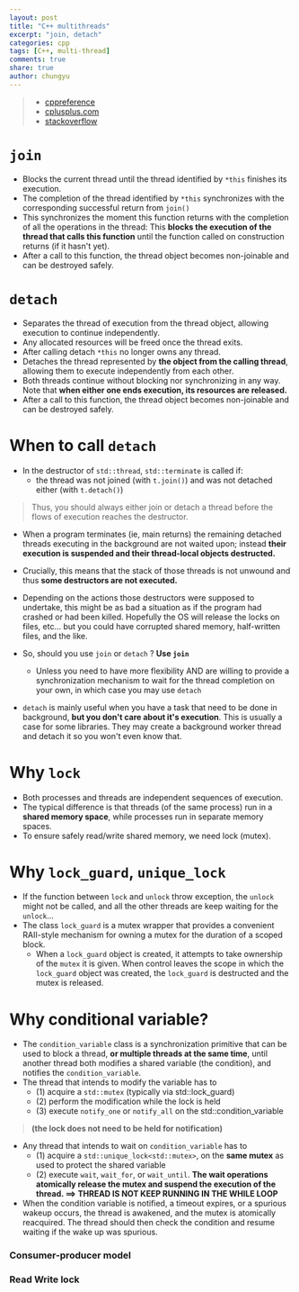 ```yaml
---
layout: post
title: "C++ multithreads"
excerpt: "join, detach"
categories: cpp
tags: [C++, multi-thread]
comments: true
share: true
author: chungyu
---
```

> * [cppreference](http://en.cppreference.com/w/cpp/thread/thread)
> * [cplusplus.com](http://www.cplusplus.com/reference/thread/thread)
> * [stackoverflow](http://stackoverflow.com/questions/22803600/when-should-i-use-stdthreaddetach)

# `join`

* Blocks the current thread until the thread identified by `*this` finishes its execution.
* The completion of the thread identified by `*this` synchronizes with the corresponding successful return from `join()`
* This synchronizes the moment this function returns with the completion of all the operations in the thread: This **blocks the execution of the thread that calls this function** until the function called on construction returns (if it hasn't yet).
* After a call to this function, the thread object becomes non-joinable and can be destroyed safely.

# `detach`
* Separates the thread of execution from the thread object, allowing execution to continue independently.
* Any allocated resources will be freed once the thread exits.
* After calling detach `*this` no longer owns any thread.
* Detaches the thread represented by **the object from the calling thread**, allowing them to execute independently from each other.
* Both threads continue without blocking nor synchronizing in any way. Note that **when either one ends execution, its resources are released.**
* After a call to this function, the thread object becomes non-joinable and can be destroyed safely.

# When to call `detach`
* In the destructor of `std::thread`, `std::terminate` is called if:
  * the thread was not joined (with `t.join()`) and was not detached either (with `t.detach()`)

> Thus, you should always either join or detach a thread before the flows of execution reaches the destructor.

* When a program terminates (ie, main returns) the remaining detached threads executing in the background are not waited upon; instead **their execution is suspended and their thread-local objects destructed.**

* Crucially, this means that the stack of those threads is not unwound and thus **some destructors are not executed.**
* Depending on the actions those destructors were supposed to undertake, this might be as bad a situation as if the program had crashed or had been killed. Hopefully the OS will release the locks on files, etc... but you could have corrupted shared memory, half-written files, and the like.
* So, should you use `join` or `detach` ? **Use `join`**
  * Unless you need to have more flexibility AND are willing to provide a synchronization mechanism to wait for the thread completion on your own, in which case you may use `detach`
* `detach` is mainly useful when you have a task that need to be done in background, **but you don't care about it's execution**. This is usually a case for some libraries. They may create a background worker thread and detach it so you won't even know that.

# Why `lock`
* Both processes and threads are independent sequences of execution.
* The typical difference is that threads (of the same process) run in a **shared memory space**, while processes run in separate memory spaces.
* To ensure safely read/write shared memory, we need lock (mutex).

# Why `lock_guard`, `unique_lock`
* If the function between `lock` and `unlock` throw exception, the `unlock` might not be called, and all the other threads are keep waiting for the `unlock`...
* The class `lock_guard` is a mutex wrapper that provides a convenient RAII-style mechanism for owning a mutex for the duration of a scoped block.
  * When a `lock_guard` object is created, it attempts to take ownership of the `mutex` it is given. When control leaves the scope in which the `lock_guard` object was created, the `lock_guard` is destructed and the mutex is released.

# Why conditional variable?
* The `condition_variable` class is a synchronization primitive that can be used to block a thread, **or multiple threads at the same time**, until another thread both modifies a shared variable (the condition), and notifies the `condition_variable`.
* The thread that intends to modify the variable has to
  * (1) acquire a `std::mutex` (typically via std::lock_guard)
  * (2) perform the modification while the lock is held
  * (3) execute `notify_one` or `notify_all` on the std::condition_variable

> **(the lock does not need to be held for notification)**

* Any thread that intends to wait on `condition_variable` has to
  * (1) acquire a `std::unique_lock<std::mutex>`, on the **same mutex** as used to protect the shared variable
  * (2) execute `wait`, `wait_for`, or `wait_until`. **The wait operations atomically release the mutex and suspend the execution of the thread. ==> THREAD IS NOT KEEP RUNNING IN THE WHILE LOOP**
* When the condition variable is notified, a timeout expires, or a spurious wakeup occurs, the thread is awakened, and the mutex is atomically reacquired. The thread should then check the condition and resume waiting if the wake up was spurious.

### Consumer-producer model
### Read Write lock
